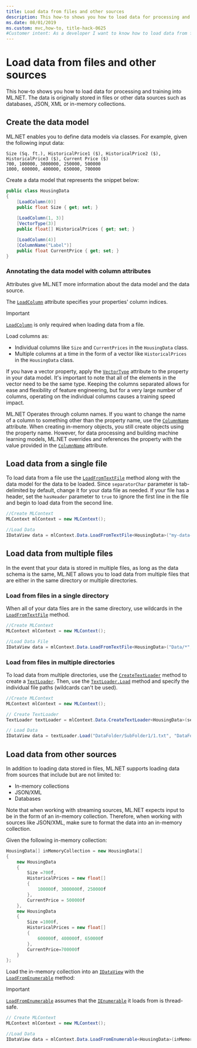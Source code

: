 ```yaml
---
title: Load data from files and other sources
description: This how-to shows you how to load data for processing and training into ML.NET. The data is originally stored in files or other data sources such as databases, JSON, XML or in-memory collections.
ms.date: 08/01/2019
ms.custom: mvc,how-to, title-hack-0625
#Customer intent: As a developer I want to know how to load data from file and other data sources.
---
```


# Load data from files and other sources

This how-to shows you how to load data for processing and training into ML.NET. The data is originally stored in files or other data sources such as databases, JSON, XML or in-memory collections.

## Create the data model

ML.NET enables you to define data models via classes. For example, given the following input data:

```text
Size (Sq. ft.), HistoricalPrice1 ($), HistoricalPrice2 ($), HistoricalPrice3 ($), Current Price ($)
700, 100000, 3000000, 250000, 500000
1000, 600000, 400000, 650000, 700000
```

Create a data model that represents the snippet below:

```csharp
public class HousingData
{
    [LoadColumn(0)]
    public float Size { get; set; }
 
    [LoadColumn(1, 3)]
    [VectorType(3)]
    public float[] HistoricalPrices { get; set; }

    [LoadColumn(4)]
    [ColumnName("Label")]
    public float CurrentPrice { get; set; }
}
```

### Annotating the data model with column attributes

Attributes give ML.NET more information about the data model and the data source.

The [`LoadColumn`](xref:Microsoft.ML.Data.LoadColumnAttribute) attribute specifies your properties' column indices.

> [!IMPORTANT]
> [`LoadColumn`](xref:Microsoft.ML.Data.LoadColumnAttribute) is only required when loading data from a file.

Load columns as: 
- Individual columns like `Size` and `CurrentPrices` in the `HousingData` class.
- Multiple columns at a time in the form of a vector like `HistoricalPrices` in the `HousingData` class.

If you have a vector property, apply the [`VectorType`](xref:Microsoft.ML.Data.VectorTypeAttribute) attribute to the property in your data model. It's important to note that all of the elements in the vector need to be the same type. Keeping the columns separated allows for ease and flexibility of feature engineering, but for a very large number of columns, operating on the individual columns causes a training speed impact.

ML.NET Operates through column names. If you want to change the name of a column to something other than the property name, use the [`ColumnName`](xref:Microsoft.ML.Data.ColumnNameAttribute) attribute. When creating in-memory objects, you still create objects using the property name. However, for data processing and building machine learning models, ML.NET overrides and references the property with the value provided in the [`ColumnName`](xref:Microsoft.ML.Data.ColumnNameAttribute) attribute.

## Load data from a single file

To load data from a file use the [`LoadFromTextFile`](xref:Microsoft.ML.TextLoaderSaverCatalog.LoadFromTextFile*) method along with the data model for the data to be loaded. Since `separatorChar` parameter is tab-delimited by default, change it for your data file as needed. If your file has a header, set the `hasHeader` parameter to `true` to ignore the first line in the file and begin to load data from the second line.

```csharp
//Create MLContext
MLContext mlContext = new MLContext();

//Load Data
IDataView data = mlContext.Data.LoadFromTextFile<HousingData>("my-data-file.csv", separatorChar: ',', hasHeader: true);
```

## Load data from multiple files

In the event that your data is stored in multiple files, as long as the data schema is the same, ML.NET allows you to load data from multiple files that are either in the same directory or multiple directories.

### Load from files in a single directory

When all of your data files are in the same directory, use wildcards in the [`LoadFromTextFile`](xref:Microsoft.ML.TextLoaderSaverCatalog.LoadFromTextFile*) method.

```csharp
//Create MLContext
MLContext mlContext = new MLContext();

//Load Data File
IDataView data = mlContext.Data.LoadFromTextFile<HousingData>("Data/*", separatorChar: ',', hasHeader: true);
```

### Load from files in multiple directories

To load data from multiple directories, use the [`CreateTextLoader`](xref:Microsoft.ML.TextLoaderSaverCatalog.CreateTextLoader*) method to create a [`TextLoader`](xref:Microsoft.ML.Data.TextLoader). Then, use the [`TextLoader.Load`](xref:Microsoft.ML.DataLoaderExtensions.Load*) method and specify the individual file paths (wildcards can't be used).

```csharp
//Create MLContext
MLContext mlContext = new MLContext();

// Create TextLoader
TextLoader textLoader = mlContext.Data.CreateTextLoader<HousingData>(separatorChar: ',', hasHeader: true);

// Load Data
IDataView data = textLoader.Load("DataFolder/SubFolder1/1.txt", "DataFolder/SubFolder2/1.txt");
```

## Load data from other sources

In addition to loading data stored in files, ML.NET supports loading data from sources that include but are not limited to:

- In-memory collections
- JSON/XML
- Databases

Note that when working with streaming sources, ML.NET expects input to be in the form of an in-memory collection. Therefore, when working with sources like JSON/XML, make sure to format the data into an in-memory collection.

Given the following in-memory collection:

```csharp
HousingData[] inMemoryCollection = new HousingData[]
{
    new HousingData
    {
        Size =700f,
        HistoricalPrices = new float[]
        {
            100000f, 3000000f, 250000f
        },
        CurrentPrice = 500000f
    },
    new HousingData
    {
        Size =1000f,
        HistoricalPrices = new float[]
        {
            600000f, 400000f, 650000f
        },
        CurrentPrice=700000f
    }
};
```

Load the in-memory collection into an [`IDataView`](xref:Microsoft.ML.IDataView) with the [`LoadFromEnumerable`](xref:Microsoft.ML.DataOperationsCatalog.LoadFromEnumerable*) method:

> [!IMPORTANT]
> [`LoadFromEnumerable`](xref:Microsoft.ML.DataOperationsCatalog.LoadFromEnumerable*) assumes that the [`IEnumerable`](xref:System.Collections.IEnumerable) it loads from is thread-safe. 

```csharp
// Create MLContext
MLContext mlContext = new MLContext();

//Load Data
IDataView data = mlContext.Data.LoadFromEnumerable<HousingData>(inMemoryCollection);
```
